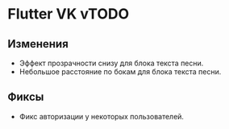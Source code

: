 <!-- markdownlint-disable MD033 -->

# Flutter VK vTODO

## Изменения

- Эффект прозрачности снизу для блока текста песни.
- Небольшое расстояние по бокам для блока текста песни.

## Фиксы

- Фикс авторизации у некоторых пользователей.

<!-- Изменения с других Pre-release версий, которые должны быть отображены в non-pre версии: -->

<!-- - ⚡️ Кэширование списка треков и плейлистов. Данный функционал находится под большим сомнением в плане стабильности. -->
